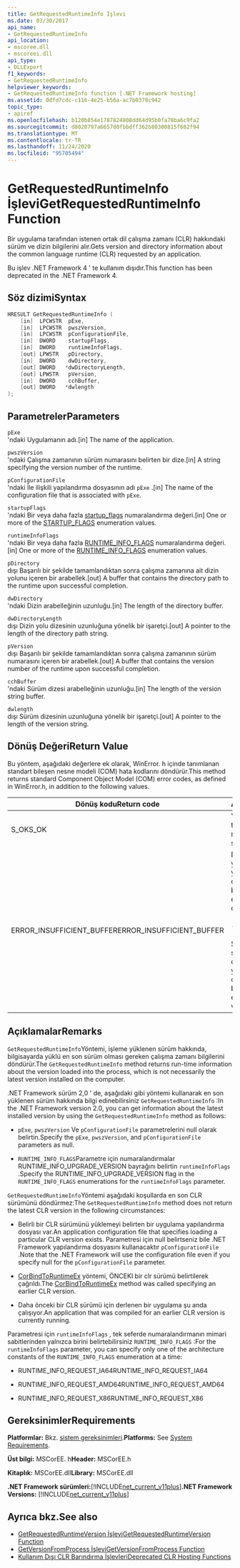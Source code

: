 ```yaml
---
title: GetRequestedRuntimeInfo İşlevi
ms.date: 03/30/2017
api_name:
- GetRequestedRuntimeInfo
api_location:
- mscoree.dll
- mscoreei.dll
api_type:
- DLLExport
f1_keywords:
- GetRequestedRuntimeInfo
helpviewer_keywords:
- GetRequestedRuntimeInfo function [.NET Framework hosting]
ms.assetid: 0dfd7cdc-c116-4e25-b56a-ac7b0378c942
topic_type:
- apiref
ms.openlocfilehash: b120b854e1787824808dd64d95b0fa78ba6c9fa2
ms.sourcegitcommit: d8020797a6657d0fbbdff362b80300815f682f94
ms.translationtype: MT
ms.contentlocale: tr-TR
ms.lasthandoff: 11/24/2020
ms.locfileid: "95705494"
---
```

# <a name="getrequestedruntimeinfo-function"></a><span data-ttu-id="d823f-102">GetRequestedRuntimeInfo İşlevi</span><span class="sxs-lookup"><span data-stu-id="d823f-102">GetRequestedRuntimeInfo Function</span></span>

<span data-ttu-id="d823f-103">Bir uygulama tarafından istenen ortak dil çalışma zamanı (CLR) hakkındaki sürüm ve dizin bilgilerini alır.</span><span class="sxs-lookup"><span data-stu-id="d823f-103">Gets version and directory information about the common language runtime (CLR) requested by an application.</span></span>  
  
 <span data-ttu-id="d823f-104">Bu işlev .NET Framework 4 ' te kullanım dışıdır.</span><span class="sxs-lookup"><span data-stu-id="d823f-104">This function has been deprecated in the .NET Framework 4.</span></span>  
  
## <a name="syntax"></a><span data-ttu-id="d823f-105">Söz dizimi</span><span class="sxs-lookup"><span data-stu-id="d823f-105">Syntax</span></span>  
  
```cpp  
HRESULT GetRequestedRuntimeInfo (  
    [in]  LPCWSTR  pExe,
    [in]  LPCWSTR  pwszVersion,
    [in]  LPCWSTR  pConfigurationFile,
    [in]  DWORD    startupFlags,
    [in]  DWORD    runtimeInfoFlags,
    [out] LPWSTR   pDirectory,
    [in]  DWORD    dwDirectory,
    [out] DWORD   *dwDirectoryLength,
    [out] LPWSTR   pVersion,
    [in]  DWORD    cchBuffer,
    [out] DWORD   *dwlength  
);  
```  
  
## <a name="parameters"></a><span data-ttu-id="d823f-106">Parametreler</span><span class="sxs-lookup"><span data-stu-id="d823f-106">Parameters</span></span>  

 `pExe`  
 <span data-ttu-id="d823f-107">'ndaki Uygulamanın adı.</span><span class="sxs-lookup"><span data-stu-id="d823f-107">[in] The name of the application.</span></span>  
  
 `pwszVersion`  
 <span data-ttu-id="d823f-108">'ndaki Çalışma zamanının sürüm numarasını belirten bir dize.</span><span class="sxs-lookup"><span data-stu-id="d823f-108">[in] A string specifying the version number of the runtime.</span></span>  
  
 `pConfigurationFile`  
 <span data-ttu-id="d823f-109">'ndaki İle ilişkili yapılandırma dosyasının adı `pExe` .</span><span class="sxs-lookup"><span data-stu-id="d823f-109">[in] The name of the configuration file that is associated with `pExe`.</span></span>  
  
 `startupFlags`  
 <span data-ttu-id="d823f-110">'ndaki Bir veya daha fazla [startup_flags](startup-flags-enumeration.md) numaralandırma değeri.</span><span class="sxs-lookup"><span data-stu-id="d823f-110">[in] One or more of the [STARTUP_FLAGS](startup-flags-enumeration.md) enumeration values.</span></span>  
  
 `runtimeInfoFlags`  
 <span data-ttu-id="d823f-111">'ndaki Bir veya daha fazla [RUNTIME_INFO_FLAGS](runtime-info-flags-enumeration.md) numaralandırma değeri.</span><span class="sxs-lookup"><span data-stu-id="d823f-111">[in] One or more of the [RUNTIME_INFO_FLAGS](runtime-info-flags-enumeration.md) enumeration values.</span></span>  
  
 `pDirectory`  
 <span data-ttu-id="d823f-112">dışı Başarılı bir şekilde tamamlandıktan sonra çalışma zamanına ait dizin yolunu içeren bir arabellek.</span><span class="sxs-lookup"><span data-stu-id="d823f-112">[out] A buffer that contains the directory path to the runtime upon successful completion.</span></span>  
  
 `dwDirectory`  
 <span data-ttu-id="d823f-113">'ndaki Dizin arabelleğinin uzunluğu.</span><span class="sxs-lookup"><span data-stu-id="d823f-113">[in] The length of the directory buffer.</span></span>  
  
 `dwDirectoryLength`  
 <span data-ttu-id="d823f-114">dışı Dizin yolu dizesinin uzunluğuna yönelik bir işaretçi.</span><span class="sxs-lookup"><span data-stu-id="d823f-114">[out] A pointer to the length of the directory path string.</span></span>  
  
 `pVersion`  
 <span data-ttu-id="d823f-115">dışı Başarılı bir şekilde tamamlandıktan sonra çalışma zamanının sürüm numarasını içeren bir arabellek.</span><span class="sxs-lookup"><span data-stu-id="d823f-115">[out] A buffer that contains the version number of the runtime upon successful completion.</span></span>  
  
 `cchBuffer`  
 <span data-ttu-id="d823f-116">'ndaki Sürüm dizesi arabelleğinin uzunluğu.</span><span class="sxs-lookup"><span data-stu-id="d823f-116">[in] The length of the version string buffer.</span></span>  
  
 `dwlength`  
 <span data-ttu-id="d823f-117">dışı Sürüm dizesinin uzunluğuna yönelik bir işaretçi.</span><span class="sxs-lookup"><span data-stu-id="d823f-117">[out] A pointer to the length of the version string.</span></span>  
  
## <a name="return-value"></a><span data-ttu-id="d823f-118">Dönüş Değeri</span><span class="sxs-lookup"><span data-stu-id="d823f-118">Return Value</span></span>  

 <span data-ttu-id="d823f-119">Bu yöntem, aşağıdaki değerlere ek olarak, WinError. h içinde tanımlanan standart bileşen nesne modeli (COM) hata kodlarını döndürür.</span><span class="sxs-lookup"><span data-stu-id="d823f-119">This method returns standard Component Object Model (COM) error codes, as defined in WinError.h, in addition to the following values.</span></span>  
  
|<span data-ttu-id="d823f-120">Dönüş kodu</span><span class="sxs-lookup"><span data-stu-id="d823f-120">Return code</span></span>|<span data-ttu-id="d823f-121">Açıklama</span><span class="sxs-lookup"><span data-stu-id="d823f-121">Description</span></span>|  
|-----------------|-----------------|  
|<span data-ttu-id="d823f-122">S_OK</span><span class="sxs-lookup"><span data-stu-id="d823f-122">S_OK</span></span>|<span data-ttu-id="d823f-123">Yöntem başarıyla tamamlandı.</span><span class="sxs-lookup"><span data-stu-id="d823f-123">The method completed successfully.</span></span>|  
|<span data-ttu-id="d823f-124">ERROR_INSUFFICIENT_BUFFER</span><span class="sxs-lookup"><span data-stu-id="d823f-124">ERROR_INSUFFICIENT_BUFFER</span></span>|<span data-ttu-id="d823f-125">Dizin arabelleği, dizin yolunu depolamaya yetecek kadar büyük değil.</span><span class="sxs-lookup"><span data-stu-id="d823f-125">The directory buffer is not large enough to store the directory path.</span></span><br /><br /> <span data-ttu-id="d823f-126">- veya -</span><span class="sxs-lookup"><span data-stu-id="d823f-126">- or -</span></span><br /><br /> <span data-ttu-id="d823f-127">Sürüm arabelleği, sürüm dizesini depolamak için yeterince büyük değil.</span><span class="sxs-lookup"><span data-stu-id="d823f-127">The version buffer is not large enough to store the version string.</span></span>|  
  
## <a name="remarks"></a><span data-ttu-id="d823f-128">Açıklamalar</span><span class="sxs-lookup"><span data-stu-id="d823f-128">Remarks</span></span>  

 <span data-ttu-id="d823f-129">`GetRequestedRuntimeInfo`Yöntemi, işleme yüklenen sürüm hakkında, bilgisayarda yüklü en son sürüm olması gereken çalışma zamanı bilgilerini döndürür.</span><span class="sxs-lookup"><span data-stu-id="d823f-129">The `GetRequestedRuntimeInfo` method returns run-time information about the version loaded into the process, which is not necessarily the latest version installed on the computer.</span></span>  
  
 <span data-ttu-id="d823f-130">.NET Framework sürüm 2,0 ' de, aşağıdaki gibi yöntemi kullanarak en son yüklenen sürüm hakkında bilgi edinebilirsiniz `GetRequestedRuntimeInfo` :</span><span class="sxs-lookup"><span data-stu-id="d823f-130">In the .NET Framework version 2.0, you can get information about the latest installed version by using the `GetRequestedRuntimeInfo` method as follows:</span></span>  
  
- <span data-ttu-id="d823f-131">`pExe`, `pwszVersion` Ve `pConfigurationFile` parametrelerini null olarak belirtin.</span><span class="sxs-lookup"><span data-stu-id="d823f-131">Specify the `pExe`, `pwszVersion`, and `pConfigurationFile` parameters as null.</span></span>  
  
- <span data-ttu-id="d823f-132">`RUNTIME_INFO_FLAGS`Parametre için numaralandırmalar RUNTIME_INFO_UPGRADE_VERSION bayrağını belirtin `runtimeInfoFlags` .</span><span class="sxs-lookup"><span data-stu-id="d823f-132">Specify the RUNTIME_INFO_UPGRADE_VERSION flag in the `RUNTIME_INFO_FLAGS` enumerations for the `runtimeInfoFlags` parameter.</span></span>  
  
 <span data-ttu-id="d823f-133">`GetRequestedRuntimeInfo`Yöntemi aşağıdaki koşullarda en son CLR sürümünü döndürmez:</span><span class="sxs-lookup"><span data-stu-id="d823f-133">The `GetRequestedRuntimeInfo` method does not return the latest CLR version in the following circumstances:</span></span>  
  
- <span data-ttu-id="d823f-134">Belirli bir CLR sürümünü yüklemeyi belirten bir uygulama yapılandırma dosyası var.</span><span class="sxs-lookup"><span data-stu-id="d823f-134">An application configuration file that specifies loading a particular CLR version exists.</span></span> <span data-ttu-id="d823f-135">Parametresi için null belirtseniz bile .NET Framework yapılandırma dosyasını kullanacaktır `pConfigurationFile` .</span><span class="sxs-lookup"><span data-stu-id="d823f-135">Note that the .NET Framework will use the configuration file even if you specify null for the `pConfigurationFile` parameter.</span></span>  
  
- <span data-ttu-id="d823f-136">[CorBindToRuntimeEx](corbindtoruntimeex-function.md) yöntemi, ÖNCEKI bir clr sürümü belirtilerek çağrıldı.</span><span class="sxs-lookup"><span data-stu-id="d823f-136">The [CorBindToRuntimeEx](corbindtoruntimeex-function.md) method was called specifying an earlier CLR version.</span></span>  
  
- <span data-ttu-id="d823f-137">Daha önceki bir CLR sürümü için derlenen bir uygulama şu anda çalışıyor.</span><span class="sxs-lookup"><span data-stu-id="d823f-137">An application that was compiled for an earlier CLR version is currently running.</span></span>  
  
 <span data-ttu-id="d823f-138">Parametresi için `runtimeInfoFlags` , tek seferde numaralandırmanın mimari sabitlerinden yalnızca birini belirtebilirsiniz `RUNTIME_INFO_FLAGS` :</span><span class="sxs-lookup"><span data-stu-id="d823f-138">For the `runtimeInfoFlags` parameter, you can specify only one of the architecture constants of the `RUNTIME_INFO_FLAGS` enumeration at a time:</span></span>  
  
- <span data-ttu-id="d823f-139">RUNTIME_INFO_REQUEST_IA64</span><span class="sxs-lookup"><span data-stu-id="d823f-139">RUNTIME_INFO_REQUEST_IA64</span></span>  
  
- <span data-ttu-id="d823f-140">RUNTIME_INFO_REQUEST_AMD64</span><span class="sxs-lookup"><span data-stu-id="d823f-140">RUNTIME_INFO_REQUEST_AMD64</span></span>  
  
- <span data-ttu-id="d823f-141">RUNTIME_INFO_REQUEST_X86</span><span class="sxs-lookup"><span data-stu-id="d823f-141">RUNTIME_INFO_REQUEST_X86</span></span>  
  
## <a name="requirements"></a><span data-ttu-id="d823f-142">Gereksinimler</span><span class="sxs-lookup"><span data-stu-id="d823f-142">Requirements</span></span>  

 <span data-ttu-id="d823f-143">**Platformlar:** Bkz. [sistem gereksinimleri](../../get-started/system-requirements.md).</span><span class="sxs-lookup"><span data-stu-id="d823f-143">**Platforms:** See [System Requirements](../../get-started/system-requirements.md).</span></span>  
  
 <span data-ttu-id="d823f-144">**Üst bilgi:** MSCorEE. h</span><span class="sxs-lookup"><span data-stu-id="d823f-144">**Header:** MSCorEE.h</span></span>  
  
 <span data-ttu-id="d823f-145">**Kitaplık:** MSCorEE.dll</span><span class="sxs-lookup"><span data-stu-id="d823f-145">**Library:** MSCorEE.dll</span></span>  
  
 <span data-ttu-id="d823f-146">**.NET Framework sürümleri:**[!INCLUDE[net_current_v11plus](../../../../includes/net-current-v11plus-md.md)]</span><span class="sxs-lookup"><span data-stu-id="d823f-146">**.NET Framework Versions:** [!INCLUDE[net_current_v11plus](../../../../includes/net-current-v11plus-md.md)]</span></span>  
  
## <a name="see-also"></a><span data-ttu-id="d823f-147">Ayrıca bkz.</span><span class="sxs-lookup"><span data-stu-id="d823f-147">See also</span></span>

- [<span data-ttu-id="d823f-148">GetRequestedRuntimeVersion İşlevi</span><span class="sxs-lookup"><span data-stu-id="d823f-148">GetRequestedRuntimeVersion Function</span></span>](getrequestedruntimeversion-function.md)
- [<span data-ttu-id="d823f-149">GetVersionFromProcess İşlevi</span><span class="sxs-lookup"><span data-stu-id="d823f-149">GetVersionFromProcess Function</span></span>](getversionfromprocess-function.md)
- [<span data-ttu-id="d823f-150">Kullanım Dışı CLR Barındırma İşlevleri</span><span class="sxs-lookup"><span data-stu-id="d823f-150">Deprecated CLR Hosting Functions</span></span>](deprecated-clr-hosting-functions.md)
